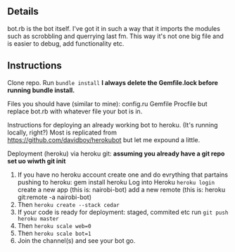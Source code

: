 Details
-------

bot.rb is the bot itself. I've got it in such a way that it imports the modules such as scrobbling and querrying last fm.
This way it's not one big file and is easier to debug, add functionality etc.


Instructions
------------

Clone repo.
Run `bundle install` **I always delete the Gemfile.lock before running bundle install.**
  
Files you should have (similar to mine):
    config.ru
    Gemfile
    Procfile but replace bot.rb with whatever file your bot is in.


Instructions for deploying an already working bot to heroku. (It's running locally, right?)
Most is replicated from https://github.com/davidboy/herokubot but let me expound a little.    
  
Deployment (heroku) via heroku git:
**assuming you already have a git repo set uo wiwth git init**
1. If you have no heroku account create one and do evrything that partains pushing to heroku:
      gem install heroku
      Log into Heroku `heroku login` 
      create a new app (this is: nairobi-bot)
      add a new remote (this is: heroku git:remote -a nairobi-bot)
3. Then `heroku create --stack cedar`
4. If your code is ready for deployment: staged, commited etc run `git push heroku master`
5. Then `heroku scale web=0`
6. Then `heroku scale bot=1`
7. Join the channel(s) and see your bot go.
